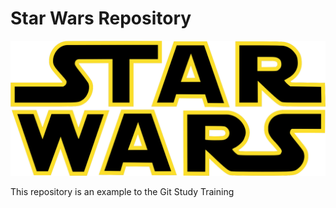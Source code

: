 # Star Wars Repository

![Star Wars](starwars.png)

This repository is an example to the Git Study Training